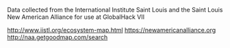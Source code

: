 Data collected from the International Institute Saint Louis and the Saint Louis New American Alliance for use at GlobalHack VII

http://www.iistl.org/ecosystem-map.html
https://newamericanalliance.org
http://naa.getgoodmap.com/search

